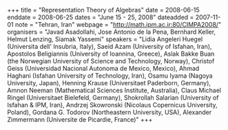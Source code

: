 +++
title = "Representation Theory of Algebras"
date = 2008-06-15
enddate = 2008-06-25
dates = "June 15 - 25, 2008"
dateadded = 2007-11-01
note = "Tehran, Iran"
webpage = "http://math.ipm.ac.ir:80/CIMPA2008/"
organisers = "Javad Asadollahi, Jose Antonio de la Pena, Bernhard Keller, Helmut Lenzing, Siamak Yassemi"
speakers = "Lidia Angeleri Huegel (Universita  dell' Insubria, Italy), Saeid Azam (University of Isfahan, Iran), Apostolos Beligiannis (University of Ioannina, Greece), Aslak Bakke Buan (the Norwegian University of Science and Technology, Norway), Christof Geiss (Universidad Nacional Autonoma de Mexico, Mexico), Ahmad Haghani (Isfahan University of Technology, Iran), Osamu Iyama (Nagoya University, Japan), Henning Krause (Universitaet Paderborn, Germany), Amnon Neeman (Mathematical Sciences Institute, Australia), Claus Michael Ringel (Universitaet Bielefeld, Germany), Shokrollah Salarian (University of Isfahan & IPM, Iran), Andrzej Skowronski (Nicolaus Copernicus University, Poland), Gordana G. Todorov (Northeastern University, USA), Alexander Zimmermann (Universite de Picardie, France)"
+++
